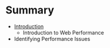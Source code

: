 # Summary

* [Introduction](01-introduction/introduction-to-performance.md)
   * Introduction to Web Performance
* Identifying Performance Issues

